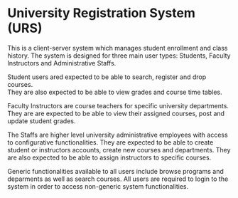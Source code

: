 # University Registration System (URS)
This is a client-server system which manages student enrollment and class history. 
The system is designed for three main user types: Students, Faculty Instructors and Administrative Staffs.  

Student users ared expected to be able to search, register and drop courses.  
They are also expected to be able to view grades and course time tables.  

Faculty Instructors are course teachers for specific university departments. 
They are are expected to be able to view their assigned courses, post and update student grades.  

The Staffs are higher level university administrative employees with access to configurative functionalities. 
They are expected to be able to create student or instructors accounts, create new courses and departments. 
They are also expected to be able to assign instructors to specific courses.  

Generic functionalities available to all users include browse programs and deparments as well as search courses. 
All users are required to login to the system in order to access non-generic system functionalities.
